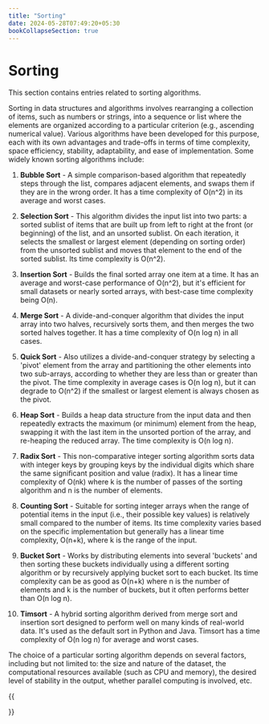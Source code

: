 ```yaml
---
title: "Sorting"
date: 2024-05-28T07:49:20+05:30
bookCollapseSection: true
---
```


# Sorting

This section contains entries related to sorting algorithms.

Sorting in data structures and algorithms involves rearranging a collection of items, such as
numbers or strings, into a sequence or list where the elements are organized according to a
particular criterion (e.g., ascending numerical value). Various algorithms have been developed for
this purpose, each with its own advantages and trade-offs in terms of time complexity, space
efficiency, stability, adaptability, and ease of implementation. Some widely known sorting
algorithms include:

1. **Bubble Sort** - A simple comparison-based algorithm that repeatedly steps through the list,
   compares adjacent elements, and swaps them if they are in the wrong order. It has a time complexity
   of O(n^2) in its average and worst cases.

2. **Selection Sort** - This algorithm divides the input list into two parts: a sorted sublist of
   items that are built up from left to right at the front (or beginning) of the list, and an unsorted
   sublist. On each iteration, it selects the smallest or largest element (depending on sorting order)
   from the unsorted sublist and moves that element to the end of the sorted sublist. Its time
   complexity is O(n^2).

3. **Insertion Sort** - Builds the final sorted array one item at a time. It has an average and
   worst-case performance of O(n^2), but it's efficient for small datasets or nearly sorted arrays,
   with best-case time complexity being O(n).

4. **Merge Sort** - A divide-and-conquer algorithm that divides the input array into two halves,
   recursively sorts them, and then merges the two sorted halves together. It has a time complexity of
   O(n log n) in all cases.

5. **Quick Sort** - Also utilizes a divide-and-conquer strategy by selecting a 'pivot' element from
   the array and partitioning the other elements into two sub-arrays, according to whether they are
   less than or greater than the pivot. The time complexity in average cases is O(n log n), but it can
   degrade to O(n^2) if the smallest or largest element is always chosen as the pivot.

6. **Heap Sort** - Builds a heap data structure from the input data and then repeatedly extracts
   the maximum (or minimum) element from the heap, swapping it with the last item in the unsorted
   portion of the array, and re-heaping the reduced array. The time complexity is O(n log n).

7. **Radix Sort** - This non-comparative integer sorting algorithm sorts data with integer keys by
   grouping keys by the individual digits which share the same significant position and value (radix).
   It has a linear time complexity of O(nk) where k is the number of passes of the sorting algorithm
   and n is the number of elements.

8. **Counting Sort** - Suitable for sorting integer arrays when the range of potential items in the
   input (i.e., their possible key values) is relatively small compared to the number of items. Its
   time complexity varies based on the specific implementation but generally has a linear time
   complexity, O(n+k), where k is the range of the input.

9. **Bucket Sort** - Works by distributing elements into several 'buckets' and then sorting these
   buckets individually using a different sorting algorithm or by recursively applying bucket sort to
   each bucket. Its time complexity can be as good as O(n+k) where n is the number of elements and k
   is the number of buckets, but it often performs better than O(n log n).

10. **Timsort** - A hybrid sorting algorithm derived from merge sort and insertion sort designed to
    perform well on many kinds of real-world data. It's used as the default sort in Python and Java.
    Timsort has a time complexity of O(n log n) for average and worst cases.

The choice of a particular sorting algorithm depends on several factors, including but not limited
to: the size and nature of the dataset, the computational resources available (such as CPU and
memory), the desired level of stability in the output, whether parallel computing is involved, etc.

{{<section summary >}}
